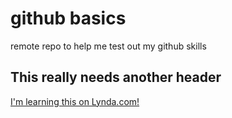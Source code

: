 # github basics
remote repo to help me test out my github skills

## This really needs another header

[I'm learning this on Lynda.com!](http://lynda.com)
